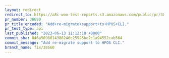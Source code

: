 ```yaml
---
layout: redirect
redirect_to: https://a8c-woo-test-reports.s3.amazonaws.com/public/pr/38690/api/index.html
pr_number: 38690
pr_title_encoded: "Add+re-migrate+support+to+HPOS+CLI."
pr_test_type: api
last_published: "2023-06-13 11:12:10 +0000"
commit_sha: 846a5098014386246c25925bc2c1a94552cab564
commit_message: "Add re-migrate support to HPOS CLI."
branch_name: fix/38660
---
```

